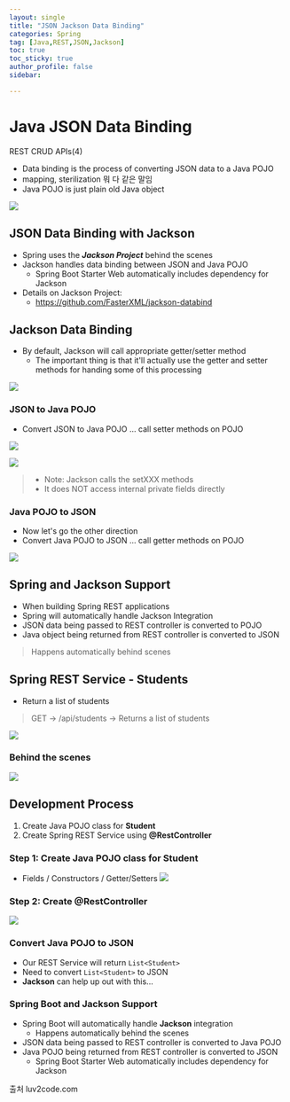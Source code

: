 ```yaml
---
layout: single
title: "JSON Jackson Data Binding"
categories: Spring
tag: [Java,REST,JSON,Jackson]
toc: true
toc_sticky: true
author_profile: false
sidebar:

---
```


# Java JSON Data Binding
REST CRUD APIs(4)
- Data binding is the process of converting JSON data to a Java POJO
- mapping, sterilization 뭐 다 같은 말임
- Java POJO is just plain old Java object

![](https://i.imgur.com/WcMRII0.png)

## JSON Data Binding with Jackson
- Spring uses the ***Jackson Project*** behind the scenes
- Jackson handles data binding between JSON and Java POJO
	- Spring Boot Starter Web automatically includes dependency for Jackson
- Details on Jackson Project:
	- https://github.com/FasterXML/jackson-databind

## Jackson Data Binding
- By default, Jackson will call appropriate getter/setter method
	- The important thing is that it'll actually use the getter and setter methods for handing some of this processing

![](https://i.imgur.com/nvZlNBW.png)

### JSON to Java POJO
- Convert JSON to Java POJO ... call setter methods on POJO

![](https://i.imgur.com/9Jsw2vo.png)

![](https://i.imgur.com/8GqNstk.png)

>- Note: Jackson calls the setXXX methods
>- It does NOT access internal private fields directly

### Java POJO to JSON
- Now let's go the other direction
- Convert Java POJO to JSON ... call getter methods on POJO

![](https://i.imgur.com/sGmlccB.png)

## Spring and Jackson Support
- When building Spring REST applications
- Spring will automatically handle Jackson Integration
- JSON data being passed to REST controller is converted to POJO
- Java object being returned from REST controller is converted to JSON

>Happens automatically behind scenes

## Spring REST Service - Students
- Return a list of students
>GET -> /api/students  -> Returns a list of students

![](https://i.imgur.com/QpQbQ8D.png)

### Behind the scenes

![](https://i.imgur.com/ij5EbSb.png)

## Development Process
1. Create Java POJO class for **Student**
2. Create Spring REST Service using **@RestController**

### Step 1: Create Java POJO class for Student
- Fields / Constructors / Getter/Setters
![](https://i.imgur.com/o65X1E8.png)

### Step 2: Create @RestController

![](https://i.imgur.com/Kd2uDlg.png)


### Convert Java POJO to JSON
- Our REST Service will return `List<Student>`
- Need to convert `List<Student>` to JSON
- **Jackson** can help up out with this...

### Spring Boot and Jackson Support
- Spring Boot will automatically handle **Jackson** integration
	- Happens automatically behind the scenes
- JSON data being passed to REST controller is converted to Java POJO
- Java POJO being returned from REST controller is converted to JSON
	- Spring Boot Starter Web automatically includes dependency for Jackson

출처 luv2code.com